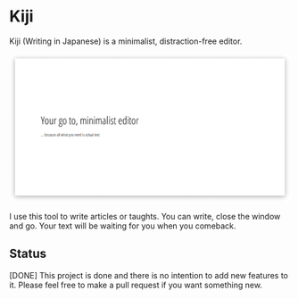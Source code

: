 Kiji
==
Kiji (Writing in Japanese) is a minimalist, distraction-free editor.

![Kiji interface](interface.png "Kiji interface")

I use this tool to write articles or taughts. You can write, close the window and go. Your text will be waiting for you when you comeback.

## Status
[DONE] This project is done and there is no intention to add new features to it. Please feel free to make a pull request if you want something new.